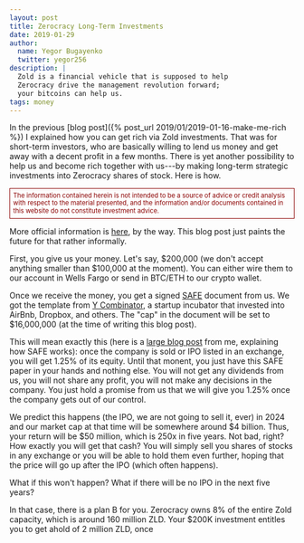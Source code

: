```yaml
---
layout: post
title: Zerocracy Long-Term Investments
date: 2019-01-29
author:
  name: Yegor Bugayenko
  twitter: yegor256
description: |
  Zold is a financial vehicle that is supposed to help
  Zerocracy drive the management revolution forward;
  your bitcoins can help us.
tags: money
---
```


In the previous [blog post]({% post_url 2019/01/2019-01-16-make-me-rich %})
I explained how you can get rich via
Zold investments. That was for short-term investors, who are basically
willing to lend us money and get away with a decent profit in a few months.
There is yet another possibility to help us and become rich together
with us---by making long-term strategic investments into Zerocracy shares
of stock. Here is how.

<!--more-->

<p style="color:darkred;border:1px solid darkred;padding:0.5em;font-size:0.8em;line-height:1.2em;">
The information contained herein is not intended to
be a source of advice or credit analysis with respect to the material presented,
and the information and/or documents contained in this
website do not constitute investment advice.
</p>

More official information is [here](https://papers.zold.io/fin-model.pdf),
by the way. This blog post just paints
the future for that rather informally.

First, you give us your money. Let's say, $200,000 (we don't accept anything
smaller than $100,000 at the moment). You can either wire them to our
account in Wells Fargo or send in BTC/ETH to our crypto wallet.

Once we receive the money, you get a signed [SAFE](https://www.seedramp.com/safe.html)
document from us. We got the template from [Y Combinator](https://www.ycombinator.com/documents/),
a startup incubator that invested into AirBnb, Dropbox, and others. The "cap"
in the document will be set to $16,000,000 (at the time of writing this blog post).

This will mean exactly this (here is a [large blog post](https://www.yegor256.com/2016/05/17/convertible-notes.html)
from me, explaining how SAFE works): once the company is sold or IPO listed
in an exchange, you will get 1.25% of its equity. Until that monent, you
just have this SAFE paper in your hands and nothing else. You will not
get any dividends from us, you will not share any profit, you will not
make any decisions in the company. You just hold a promise from us that we
will give you 1.25% once the company gets out of our control.

We predict this happens (the IPO, we are not going to sell it, ever) in 2024
and our market cap at that time will be somewhere around $4 billion. Thus,
your return will be $50 million, which is 250x in five years. Not bad, right?
How exactly you will get that cash? You will simply sell you shares of stocks in any
exchange or you will be able to hold them even further, hoping that the
price will go up after the IPO (which often happens).

What if this won't happen? What if there will be no IPO in the next five years?

In that case, there is a plan B for you. Zerocracy owns 8% of the entire
Zold capacity, which is around 160 million ZLD. Your $200K investment
entitles you to get ahold of 2 million ZLD, once



